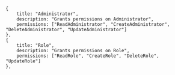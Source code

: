     {
        title: "Administrator",
        description: "Grants permissions on Administrator",
        permissions: ["ReadAdministrator", "CreateAdministrator", "DeleteAdministrator", "UpdateAdministrator"]
    },
    {
        title: "Role",
        description: "Grants permissions on Role",
        permissions: ["ReadRole", "CreateRole", "DeleteRole", "UpdateRole"]
    },
